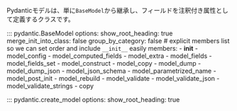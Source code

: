 <!-- Pydantic models are simply classes which inherit from `BaseModel` and define fields as annotated attributes. -->
Pydanticモデルは、単に`BaseModel`から継承し、フィールドを注釈付き属性として定義するクラスです。

::: pydantic.BaseModel
    options:
        show_root_heading: true
        merge_init_into_class: false
        group_by_category: false
        # explicit members list so we can set order and include `__init__` easily
        members:
          - __init__
          - model_config
          - model_computed_fields
          - model_extra
          - model_fields
          - model_fields_set
          - model_construct
          - model_copy
          - model_dump
          - model_dump_json
          - model_json_schema
          - model_parametrized_name
          - model_post_init
          - model_rebuild
          - model_validate
          - model_validate_json
          - model_validate_strings
          - copy

::: pydantic.create_model
    options:
        show_root_heading: true
